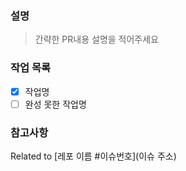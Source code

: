 ### 설명
> 간략한 PR내용 설명을 적어주세요

### 작업 목록
- [x] 작업명
- [ ] 완성 못한 작업명

### 참고사항
Related to [레포 이름 #이슈번호](이슈 주소)
